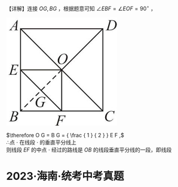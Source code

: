 【详解】连接 $O G , B G$ ，根据题意可知 $\angle E B F = \angle E O F = 9 0 ^ { \circ }$ ，

![](<../../qs_image_DB/专题2-4_瓜豆轨最值模型：为什么我们喜欢手拉手（直线与曲线）（解析版）_/51c7e628f316787895ecb0abd0c138b0ff35c04a9d044c4bbd44e5d9be2a13d9.jpg>)

$\therefore O G = B G = { \frac { 1 } { 2 } } E F ,$   
∴点 $\cdot$ 在线段 $\cdot$ 的垂直平分线上  
则线段 $E F$ 的中点 $\cdot$ 经过的路线是 $O B$ 的线段垂直平分线的一段，即线段

# 2023·海南·统考中考真题
